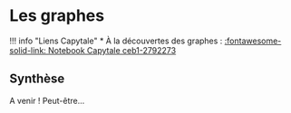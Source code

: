 # Les graphes

!!! info "Liens Capytale"
    * À la découvertes des graphes : [:fontawesome-solid-link: Notebook Capytale ceb1-2792273](https://capytale2.ac-paris.fr/web/c/ceb1-2792273)

## Synthèse

A venir ! Peut-être... 